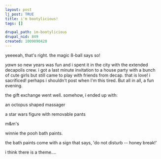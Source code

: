 ```yaml
--- 
layout: post
lj_post: TRUE
title: i'm bootylicious!
tags: []

drupal_path: im-bootylicious
drupal_nid: 849
created: 1009890420
---
```

yeeeeah, that's right. the magic 8-ball says so!

*yawn* so new years was fun and i spent it in the city with the extended decapolis crew. i got a last minute invitation to a house party with a bunch of cute girls but still came to play with friends from decap. that is love! i sacrificed! perhaps i shouldn't post when I'm this tired. But all in all, a fun evening.

the gift exchange went well. somehow, i ended up with:

an octopus shaped massager

a star wars figure with removable pants

m&m's

winnie the pooh bath paints.

the bath paints come with a sign that says, 'do not disturb -- honey break!'

i think there is a theme....
